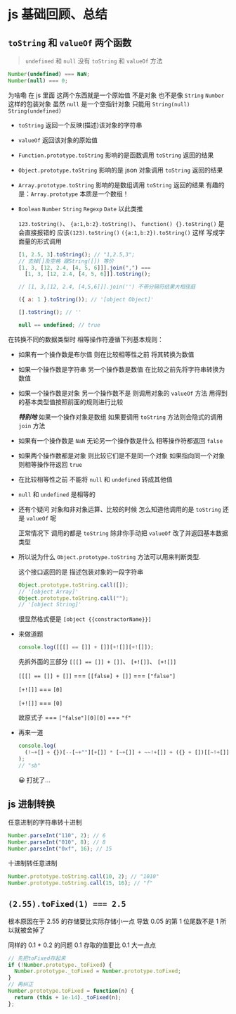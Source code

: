 # js 基础回顾、总结

## `toString` 和 `valueOf` 两个函数

> `undefined` 和 `null` 没有 `toString` 和 `valueOf` 方法

```js
Number(undefined) === NaN;
Number(null) === 0;
```

为啥嘞 在 js 里面 这两个东西就是一个原始值 不是对象 也不是像 `String` `Number` 这样的包装对象 虽然 `null` 是一个空指针对象
只能用 `String(null)` `String(undefined)`

- `toString` 返回一个反映(描述)该对象的字符串

- `valueOf` 返回该对象的原始值

- `Function.prototype.toString` 影响的是函数调用 `toString` 返回的结果

- `Object.prototype.toString` 影响的是 json 对象调用 `toString` 返回的结果

- `Array.prototype.toString` 影响的是数组调用 `toString` 返回的结果 有趣的是：`Array.prototype` 本质是一个数组！

- `Boolean` `Number` `String` `Regexp` `Date` 以此类推

  `123.toString()`、 `{a:1,b:2}.toString()`、 `function() {}.toString()` 是会直接报错的
  应该`(123).toString()` `({a:1,b:2}).toString()` 这样 写成字面量的形式调用

  ```js
  [1, 2.5, 3].toString(); // "1,2.5,3";
  // 去掉[]及空格 跟String([]) 等价
  [1, 3, [12, 2.4, [4, 5, 6]]].join(",") ===
    [1, 3, [12, 2.4, [4, 5, 6]]].toString();

  // [1, 3,[12, 2.4, [4,5,6]]].join('') 不带分隔符结果大相径庭

  ({ a: 1 }.toString()); // '[object Object]'

  [].toString(); // ''

  null == undefined; // true
  ```

在转换不同的数据类型时 相等操作符遵循下列基本规则：

- 如果有一个操作数是布尔值 则在比较相等性之前 将其转换为数值

- 如果一个操作数是字符串 另一个操作数是数值 在比较之前先将字符串转换为数值

- 如果一个操作数是对象 另一个操作数不是 则调用对象的 `valueOf` 方法 用得到的基本类型值按照前面的规则进行比较

  **_特别地_** 如果一个操作对象是数组 如果要调用 `toString` 方法则会隐式的调用 `join` 方法

- 如果有一个操作数是 `NaN` 无论另一个操作数是什么 相等操作符都返回 `false`

- 如果两个操作数都是对象 则比较它们是不是同一个对象 如果指向同一个对象 则相等操作符返回 `true`

- 在比较相等性之前 不能将 `null` 和 `undefined` 转成其他值

- `null` 和 `undefined` 是相等的

- 还有个疑问 对象和非对象运算、比较的时候 怎么知道他调用的是 `toString` 还是 `valueOf` 呢

  正常情况下 调用的都是 `toString` 除非你手动把 `valueOf` 改了并返回基本数据类型

- 所以说为什么 `Object.prototype.toString` 方法可以用来判断类型.

  这个接口返回的是 描述包装对象的一段字符串

  ```js
  Object.prototype.toString.call([]);
  // '[object Array]'
  Object.prototype.toString.call("");
  // '[object String]'
  ```

  很显然格式便是 `[object {{constractorName}}]`

- 来做道题

  ```js
  console.log([[[] == []] + []][+![]][+![]]);
  ```

  先拆外面的三部分 `[[[] == []] + []]`、 `[+![]]`、 `[+![]]`

  `[[[] == []] + []]` === `[[false] + []]` === `["false"]`

  `[+![]]` === `[0]`

  `[+![]]` === `[0]`

  故原式子 === `["false"][0][0]` === `"f"`

- 再来一道

  ```js
  console.log(
    (!~+[] + {})[--[~+""][+[]] * [~+[]] + ~~!+[]] + ({} + [])[[~!+[]] * ~+[]]
  );
  // "sb"
  ```

  😀 打扰了...

## js 进制转换

任意进制的字符串转十进制

```js
Number.parseInt("110", 2); // 6
Number.parseInt("010", 8); // 8
Number.parseInt("0xf", 16); // 15
```

十进制转任意进制

```js
Number.prototype.toString.call(10, 2); // "1010"
Number.prototype.toString.call(15, 16); // "f"
```

## `(2.55).toFixed(1) === 2.5`

根本原因在于 2.55 的存储要比实际存储小一点 导致 0.05 的第 1 位尾数不是 1 所以就被舍掉了

同样的 0.1 + 0.2 的问题 0.1 存取的值要比 0.1 大一点点

```js
// 先把toFixed存起来
if (!Number.prototype._toFixed) {
  Number.prototype._toFixed = Number.prototype.toFixed;
}
// 再纠正
Number.prototype.toFixed = function(n) {
  return (this + 1e-14)._toFixed(n);
};
```
